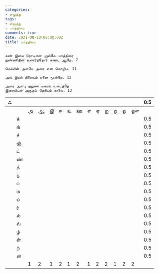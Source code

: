 ```yaml
---
categories:
- எழுத்து
tags:
- எழுத்து
- மாத்திரை
comments: true
date: 2021-08-10T00:00:00Z
title: மாத்திரை
---
```



```
கண் இமை நொடிஎன அவ்வே மாத்திரை 
நுண்ணிதின் உணர்ந்தோர் கண்ட ஆறே. 7 

மெய்யின் அளபே அரை என மொழிப. 11

அவ் இயல் நிலையும் ஏனை மூன்றே. 12

அரை அளபு குறுகல் மகரம் உடைத்தே
இசையிடன் அருகும் தெரியும் காலை. 13
```


| ஃ    |      |      |      |      |      |      |      |      |      |      |      |      |      | 0.5  |
| ---- | ---- | ---- | ---- | ---- | ---- | ---- | ---- | ---- | ---- | ---- | ---- | ---- | ---- | ---- |
|      |      | அ    | ஆ    | இ    | ஈ    | உ    | ஊ    | எ    | ஏ    | ஐ    | ஒ    | ஓ    | ஔ   |     |
|     | க்    |      |      |      |      |      |      |      |      |      |      |      |                                                                                                    |                                                                                                    0.5|
|     | ங்    |      |      |      |      |      |      |      |      |      |      |      |              |             0.5 |
|     | ச்    |      |      |      |      |      |      |      |      |      |      |      |                |                0.5|
|     | ஞ்    |      |      |      |      |      |      |      |      |      |      |      |              |             0.5 |
|     | ட்    |      |      |      |      |      |      |      |      |      |      |      |                |                0.5|
|     | ண்    |      |      |      |      |      |      |      |      |      |      |      |               |               0.5|
|     | த்    |      |      |      |      |      |      |      |      |      |      |      |               |               0.5|
|     | ந்    |      |      |      |      |      |      |      |      |      |      |      |                |                0.5|
|     | ப்    |      |      |      |      |      |      |      |      |      |      |      |                |                0.5|
|     | ம்    |      |      |      |      |      |      |      |      |      |      |      |              |             0.5 |
|     | ய்    |      |      |      |      |      |      |      |      |      |      |      |              |             0.5 |
|     | ர்    |      |      |      |      |      |      |      |      |      |      |      |                |                0.5|
|     | ல்    |      |      |      |      |      |      |      |      |      |      |      |              |             0.5 |
|     | வ்    |      |      |      |      |      |      |      |      |      |      |      |              |             0.5 |
|     | ழ்    |      |      |      |      |      |      |      |      |      |      |      |              |             0.5 |
|     | ள்    |      |      |      |      |      |      |      |      |      |      |      |              |             0.5 |
|     | ற்    |      |      |      |      |      |      |      |      |      |      |      |               |               0.5|
|     | ன்    |      |      |      |      |      |      |      |      |      |      |      |              |             0.5 |
|      |      |1 | 2 | 1 | 2 | 1 | 2 | 1 | 2 | 2 | 1 | 2 | 2 |  |